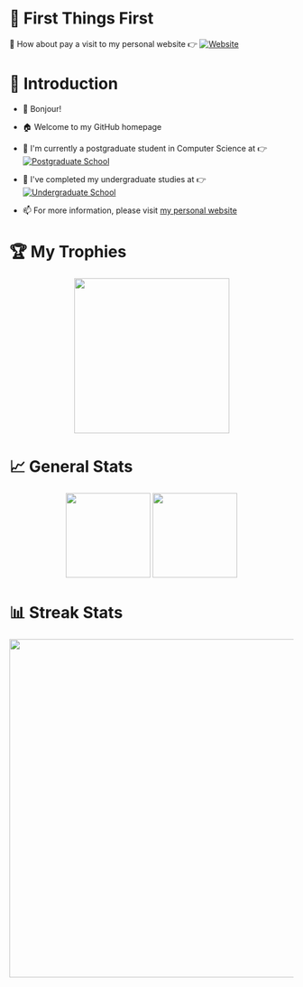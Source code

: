 # 🚨 First Things First

🎉 How about pay a visit to my personal website 👉 [![Website](https://img.shields.io/badge/Homepage-Peiyang_Ni-red?logo=tesla)](https://bonjour-npy.github.io)

# 🌟 Introduction

- 👋 Bonjour!

- 🏠 Welcome to my GitHub homepage

- 🏫 I'm currently a postgraduate student in Computer Science at 👉 [![Postgraduate School](https://img.shields.io/badge/-University_of_Electronic_Science_and_Technology_of_China-blue?logo=tesla)](https://www.uestc.edu.cn/)

- 📖 I've completed my undergraduate studies at 👉 [![Undergraduate School](https://img.shields.io/badge/桂林电子科技大学-Guilin_University_of_Electronic_Technology-heavygreen)](https://www.guet.edu.cn/)

- 📫 For more information, please visit [my personal website](https://bonjour-npy.github.io)

# 🏆 My Trophies

<div align="center">
  <img height=275rem src="https://github-profile-trophy.vercel.app/?username=bonjour-npy&column=5&margin-w=30&margin-h=20&theme=flat" />
</div>

# 📈 General Stats

<div align="center">
  <img height=150rem src="https://github-readme-stats.vercel.app/api/top-langs/?username=bonjour-npy&hide_title=true&hide_border=true&layout=compact&langs_count=6&text_color=000&icon_color=fff&bg_color=0,52fa5a,4dfcff,c64dff&theme=graywhite" />
  <img height=150rem src="https://github-readme-stats.vercel.app/api?username=bonjour-npy&hide_title=true&hide_border=true&show_icons=trueline_height=21&text_color=000&icon_color=000&bg_color=0,ea6161,ffc64d,fffc4d,52fa5a&theme=graywhite" />
</div>

# 📊 Streak Stats

<div align="center">
  <img width=600rem src="https://github-readme-streak-stats.herokuapp.com/?user=bonjour-npy" />
</div>
